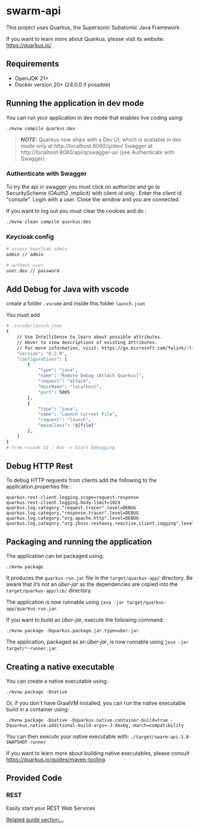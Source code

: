# swarm-api

This project uses Quarkus, the Supersonic Subatomic Java Framework.

If you want to learn more about Quarkus, please visit its website: https://quarkus.io/ .

## Requirements
* OpenJDK 21+
* Docker version 20+ (24.0.0 if possible)

## Running the application in dev mode

You can run your application in dev mode that enables live coding using:
```shell script
./mvnw compile quarkus:dev
```

> **_NOTE:_**  Quarkus now ships with a Dev UI, which is available in dev mode only at http://localhost:8080/q/dev/
> Swagger at http://localhost:8080/api/q/swagger-ui/ (see Authenticate with Swagger)

### Authenticate with Swagger

To try the api in swagger you must click on authorize and go to SecurityScheme (OAuth2 ,implicit) with client id only .
Enter the client id "console". Login with a user. Close the window and you are connected.

If you want to log out you must clear the cookies and do :
```shell script
./mvnw clean compile quarkus:dev
```

### Keycloak config

```bash
# access keycloak admin
admin // admin

# authent user
user.dev // password
```

## Add Debug for Java with vscode

create a folder `.vscode` and inside this folder `launch.json`

You must add 

```bash
# .vscode/launch.json
{
    // Use IntelliSense to learn about possible attributes.
    // Hover to view descriptions of existing attributes.
    // For more information, visit: https://go.microsoft.com/fwlink/?linkid=830387
    "version": "0.2.0",
    "configurations": [     
        {
            "type": "java",
            "name": "Remote Debug (Attach Quarkus)",
            "request": "attach",
            "hostName": "localhost",
            "port": 5005
        },
        {
            "type": "java",
            "name": "Launch Current File",
            "request": "launch",
            "mainClass": "${file}"
        },
    ]
}
# from vscode UI : Run -> Start Debugging
```

## Debug HTTP Rest 

To debug HTTP requests from clients add the following to the application.properties file : 

```shell script
quarkus.rest-client.logging.scope=request-response
quarkus.rest-client.logging.body-limit=1024
quarkus.log.category."request.tracer".level=DEBUG
quarkus.log.category."response.tracer".level=DEBUG
quarkus.log.category."org.apache.http".level=DEBUG
quarkus.log.category."org.jboss.resteasy.reactive.client.logging".level=DEBUG
```


## Packaging and running the application

The application can be packaged using:
```shell script
./mvnw package
```
It produces the `quarkus-run.jar` file in the `target/quarkus-app/` directory.
Be aware that it’s not an _über-jar_ as the dependencies are copied into the `target/quarkus-app/lib/` directory.

The application is now runnable using `java -jar target/quarkus-app/quarkus-run.jar`.

If you want to build an _über-jar_, execute the following command:
```shell script
./mvnw package -Dquarkus.package.jar.type=uber-jar
```

The application, packaged as an _über-jar_, is now runnable using `java -jar target/*-runner.jar`.

## Creating a native executable

You can create a native executable using: 
```shell script
./mvnw package -Dnative
```

Or, if you don't have GraalVM installed, you can run the native executable build in a container using: 
```shell script
./mvnw package -Dnative -Dquarkus.native.container-build=true -Dquarkus.native.additional-build-args=-J-Xmx6g,-march=compatibility
```

You can then execute your native executable with: `./target/swarm-api-1.0-SNAPSHOT-runner`

If you want to learn more about building native executables, please consult https://quarkus.io/guides/maven-tooling.

## Provided Code

### REST

Easily start your REST Web Services

[Related guide section...](https://quarkus.io/guides/getting-started-reactive#reactive-jax-rs-resources)

